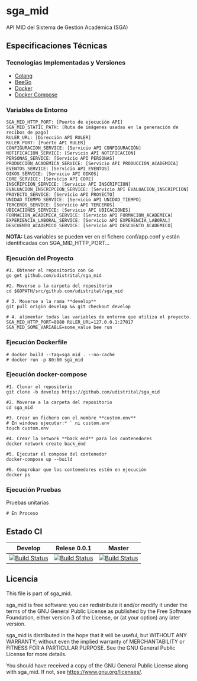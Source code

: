 # sga_mid

API MID del Sistema de Gestión Académica (SGA)

## Especificaciones Técnicas

### Tecnologías Implementadas y Versiones
* [Golang](https://github.com/udistrital/introduccion_oas/blob/master/instalacion_de_herramientas/golang.md)
* [BeeGo](https://github.com/udistrital/introduccion_oas/blob/master/instalacion_de_herramientas/beego.md)
* [Docker](https://docs.docker.com/engine/install/ubuntu/)
* [Docker Compose](https://docs.docker.com/compose/)


### Variables de Entorno
```shell
SGA_MID_HTTP_PORT: [Puerto de ejecución API]
SGA_MID_STATIC_PATH: [Ruta de imágenes usadas en la generación de recibos de pago]
RULER_URL: [Dirección API RULER]
RULER_PORT: [Puerto API RULER]
CONFIGURACION_SERVICE: [Servicio API CONFIGURACIÓN]
NOTIFICACION_SERVICE: [Servicio API NOTIFICACION]
PERSONAS_SERVICE: [Servicio API PERSONAS]
PRODUCCION_ACADEMICA_SERVICE: [Servicio API PRODUCCION_ACADEMICA]
EVENTOS_SERVICE: [Servicio API EVENTOS]
OIKOS_SERVICE: [Servicio API OIKOS]
CORE_SERVICE: [Servicio API CORE]
INSCRIPCION_SERVICE: [Servicio API INSCRIPCION]
EVALUACION_INSCRIPCION_SERVICE: [Servicio API EVALUACION_INSCRIPCION]
PROYECTO_SERVICE: [Servicio API PROYECTO]
UNIDAD_TIEMPO_SERVICE: [Servicio API UNIDAD_TIEMPO]
TERCEROS_SERVICE: [Servicio API TERCEROS]
UBICACIONES_SERVICE: [Servicio API UBICACIONES]
FORMACION_ACADEMICA_SERVICE: [Servicio API FORMACION_ACADEMICA]
EXPERIENCIA_LABORAL_SERVICE: [Servicio API EXPERENCIA_LABORAL]
DESCUENTO_ACADEMICO_SERVICE: [Servicio API DESCUENTO_ACADEMICO]
```
**NOTA:** Las variables se pueden ver en el fichero conf/app.conf y están identificadas con SGA_MID_HTTP_PORT...

### Ejecución del Proyecto
```shell
#1. Obtener el repositorio con Go
go get github.com/udistrital/sga_mid

#2. Moverse a la carpeta del repositorio
cd $GOPATH/src/github.com/udistrital/sga_mid

# 3. Moverse a la rama **develop**
git pull origin develop && git checkout develop

# 4. alimentar todas las variables de entorno que utiliza el proyecto.
SGA_MID_HTTP_PORT=8080 RULER_URL=127.0.0.1:27017 SGA_MID_SOME_VARIABLE=some_value bee run
```
### Ejecución Dockerfile
```shell
# docker build --tag=sga_mid . --no-cache
# docker run -p 80:80 sga_mid
```

### Ejecución docker-compose
```shell
#1. Clonar el repositorio
git clone -b develop https://github.com/udistrital/sga_mid

#2. Moverse a la carpeta del repositorio
cd sga_mid

#3. Crear un fichero con el nombre **custom.env**
# En windows ejecutar:* ` ni custom.env`
touch custom.env

#4. Crear la network **back_end** para los contenedores
docker network create back_end

#5. Ejecutar el compose del contenedor
docker-compose up --build

#6. Comprobar que los contenedores estén en ejecución
docker ps
```

### Ejecución Pruebas

Pruebas unitarias
```shell
# En Proceso
```
## Estado CI

| Develop | Relese 0.0.1 | Master |
| -- | -- | -- |
| [![Build Status](https://hubci.portaloas.udistrital.edu.co/api/badges/udistrital/sga_mid/status.svg?ref=refs/heads/develop)](https://hubci.portaloas.udistrital.edu.co/udistrital/sga_mid) | [![Build Status](https://hubci.portaloas.udistrital.edu.co/api/badges/udistrital/sga_mid/status.svg?ref=refs/heads/release/0.0.1)](https://hubci.portaloas.udistrital.edu.co/udistrital/sga_mid) | [![Build Status](https://hubci.portaloas.udistrital.edu.co/api/badges/udistrital/sga_mid/status.svg)](https://hubci.portaloas.udistrital.edu.co/udistrital/sga_mid) |


## Licencia

This file is part of sga_mid.

sga_mid is free software: you can redistribute it and/or modify it under the terms of the GNU General Public License as published by the Free Software Foundation, either version 3 of the License, or (at your option) any later version.

sga_mid is distributed in the hope that it will be useful, but WITHOUT ANY WARRANTY; without even the implied warranty of MERCHANTABILITY or FITNESS FOR A PARTICULAR PURPOSE. See the GNU General Public License for more details.

You should have received a copy of the GNU General Public License along with sga_mid. If not, see https://www.gnu.org/licenses/.
